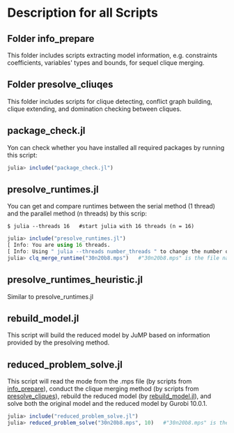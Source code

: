 # Description for all Scripts

## Folder info_prepare

This folder includes scripts extracting model information, e.g. constraints coefficients, variables' types and bounds, for sequel clique merging.

## Folder presolve_cliuqes

This folder includes scripts for clique detecting, conflict graph building, clique extending, and domination checking between cliques.

## package_check.jl

Yon can check whether you have installed all required packages by running this script:
```julia
julia> include("package_check.jl")
```

## presolve_runtimes.jl

You can get and compare runtimes between the serial method (1 thread) and the parallel method (n threads) by this scrip:
```
$ julia --threads 16   #start julia with 16 threads (n = 16)
```
```julia
julia> include("presolve_runtimes.jl")
[ Info: You are using 16 threads.
[ Info: Using " julia --threads number_threads " to change the number of threads.
julia> clq_merge_runtime("30n20b8.mps")   #"30n20b8.mps" is the file name of the model.
```

## presolve_runtimes_heuristic.jl

Similar to presolve_runtimes.jl

## rebuild_model.jl

This script will build the reduced model by JuMP based on information provided by the presolving method.

## reduced_problem_solve.jl

This script will read the mode from the .mps file (by scripts from [info_prepare](/src/info_prepare)), conduct the clique merging method (by scripts from [presolve_cliques](/src/presolve_cliques)), rebuild the reduced model (by [rebuild_model.jl](/src/rebuild_model.jl)), and solve both the original model and the reduced model by Gurobi 10.0.1.
```julia
julia> include("reduced_problem_solve.jl")
julia> reduced_problem_solve("30n20b8.mps", 10)   #"30n20b8.mps" is the file name of the model, and 10 is the number of threads we set for Gurobi.
```
